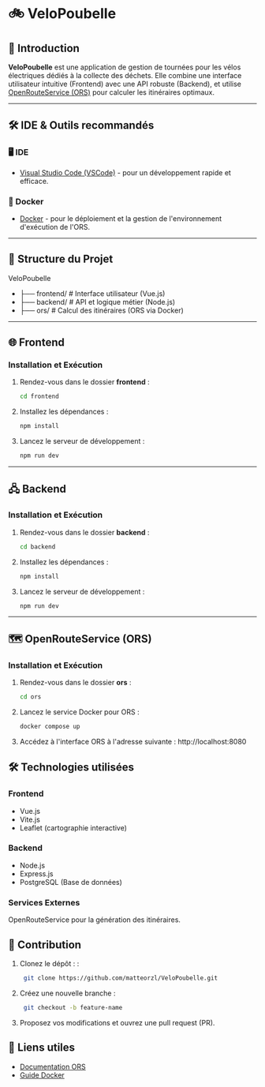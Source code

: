 # 🚲 VeloPoubelle

## 🚀 Introduction

**VeloPoubelle** est une application de gestion de tournées pour les vélos électriques dédiés à la collecte des déchets. Elle combine une interface utilisateur intuitive (Frontend) avec une API robuste (Backend), et utilise [OpenRouteService (ORS)](https://openrouteservice.org/) pour calculer les itinéraires optimaux.

---

## 🛠️ IDE & Outils recommandés

### **🖥️ IDE**
- [Visual Studio Code (VSCode)](https://code.visualstudio.com/) - pour un développement rapide et efficace.

### **🐋 Docker**
- [Docker](https://www.docker.com/) - pour le déploiement et la gestion de l'environnement d'exécution de l'ORS.

---

## 📂 Structure du Projet

VeloPoubelle
* ├── frontend/ # Interface utilisateur (Vue.js) 
* ├── backend/ # API et logique métier (Node.js) 
* ├── ors/ # Calcul des itinéraires (ORS via Docker)

---

## 🌐 Frontend

### **Installation et Exécution**

1. Rendez-vous dans le dossier **frontend** :
   ```bash
   cd frontend

2. Installez les dépendances :
   ```bash
   npm install

3. Lancez le serveur de développement :
   ```bash
   npm run dev

---

## 🖧 Backend

### **Installation et Exécution**

1. Rendez-vous dans le dossier **backend** :
   ```bash
   cd backend

2. Installez les dépendances :
   ```bash
   npm install

3. Lancez le serveur de développement :
   ```bash
   npm run dev

---

## 🗺️ OpenRouteService (ORS)

### **Installation et Exécution**

1. Rendez-vous dans le dossier **ors** :
   ```bash
   cd ors

2. Lancez le service Docker pour ORS :
   ```bash
   docker compose up

3. Accédez à l'interface ORS à l'adresse suivante : http://localhost:8080

## 🛠️ Technologies utilisées

### **Frontend**

* Vue.js
* Vite.js
* Leaflet (cartographie interactive)

### **Backend**

* Node.js
* Express.js
* PostgreSQL (Base de données)

### **Services Externes**

OpenRouteService pour la génération des itinéraires.

## 🌟 Contribution

1. Clonez le dépôt : :
   ```bash
    git clone https://github.com/matteorzl/VeloPoubelle.git

2. Créez une nouvelle branche :
   ```bash
    git checkout -b feature-name

3. Proposez vos modifications et ouvrez une pull request (PR).


## 🔗 Liens utiles
- [Documentation ORS](https://openrouteservice.org/dev/#/api-docs)
- [Guide Docker](https://docs.docker.com/)
